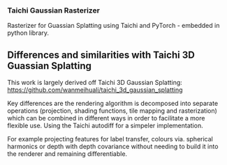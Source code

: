 ### Taichi Gaussian Rasterizer

Rasterizer for Guassian Splatting using Taichi and PyTorch - embedded in python library. 

## Differences and similarities with Taichi 3D Guassian Splatting

This work is largely derived off Taichi 3D Gaussian Splatting: https://github.com/wanmeihuali/taichi_3d_gaussian_splatting

Key differences are the rendering algorithm is decomposed into separate operations (projection, shading functions, tile mapping and rasterization) which can be combined in different ways in order to facilitate a more flexible use. Using the Taichi autodiff for a simpeler implementation. 

For example projecting features for label transfer, colours via. spherical harmonics or depth with depth covariance without needing to build it into the renderer and remaining differentiable.
